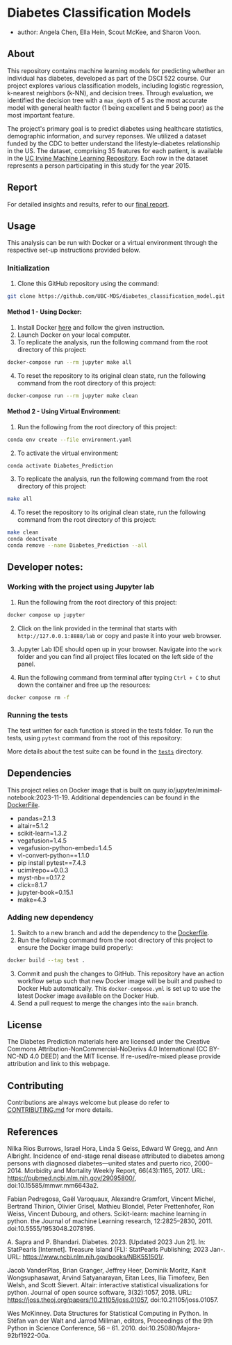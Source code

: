# Diabetes Classification Models

  - author: Angela Chen, Ella Hein, Scout McKee, and Sharon Voon.

## About

This repository contains machine learning models for predicting whether an individual has diabetes, developed as part of the DSCI 522 course. Our project explores various classification models, including logistic regression, k-nearest neighbors (k-NN), and decision trees. Through evaluation, we identified the decision tree with a `max_depth` of 5 as the most accurate model with general health factor (1 being excellent and 5 being poor) as the most important feature.

The project's primary goal is to predict diabetes using healthcare statistics, demographic information, and survey reponses. We utilized a dataset funded by the CDC to better understand the lifestyle-diabetes relationship in the US. The dataset, comprising 35 features for each patient, is available in the [UC Irvine Machine Learning Repository](https://archive.ics.uci.edu/dataset/891/cdc+diabetes+health+indicators). Each row in the dataset represents a person participating in this study for the year 2015.

## Report

For detailed insights and results, refer to our [final report](https://ubc-mds.github.io/diabetes_classification_model/diabetes_classification_model_report.html).

## Usage

This analysis can be run with Docker or a virtual environment through the respective set-up instructions provided below.

### Initialization

1. Clone this GitHub repository using the command:
``` bash
git clone https://github.com/UBC-MDS/diabetes_classification_model.git
```

#### Method 1 - Using Docker:

1. Install Docker [here](https://www.docker.com/get-started/) and  follow the given instruction.
2. Launch  Docker on your local computer.
3. To replicate the analysis, run the following command from the root directory of this project:

``` bash
docker-compose run --rm jupyter make all
```

4. To reset the repository to its original clean state, run the following command from the root directory of this project:

``` bash
docker-compose run --rm jupyter make clean
```

#### Method 2 - Using Virtual Environment:

1. Run the following from the root directory of this project:
``` bash
conda env create --file environment.yaml
```

2. To activate the virtual environment:
``` bash
conda activate Diabetes_Prediction
```

3. To replicate the analysis, run the following command from the root directory of this project:
``` bash
make all
```

4. To reset the repository to its original clean state, run the following command from the root directory of this project:
``` bash
make clean
conda deactivate
conda remove --name Diabetes_Prediction --all
```

## Developer notes:

### Working with the project using Jupyter lab

1. Run the following from the root directory of this project:
``` bash
docker compose up jupyter
```

2. Click on the link provided in the terminal that starts with `http://127.0.0.1:8888/lab` or copy and paste it into your web browser.

3. Jupyter Lab IDE should open up in your browser. Navigate into the `work` folder and you can find all project files located on the left side of the panel.

4. Run the following command from terminal after typing `Ctrl + C` to shut down the container and free up the resources:
``` bash
docker compose rm -f
```

### Running the tests

The test written for each function is stored in the tests folder. To run the tests, using `pytest` command from the root of this repository:

More details about the test suite can be found in the 
[`tests`](tests) directory.

## Dependencies

This project relies on Docker image that is built on quay.io/jupyter/minimal-notebook:2023-11-19. Additional dependencies can be found in the [DockerFile](Dockerfile).

 - pandas=2.1.3
 - altair=5.1.2
 - scikit-learn=1.3.2
 - vegafusion=1.4.5
 - vegafusion-python-embed=1.4.5
 - vl-convert-python==1.1.0
 - pip install pytest==7.4.3
 - ucimlrepo==0.0.3
 - myst-nb==0.17.2
 - click=8.1.7
 - jupyter-book=0.15.1
 - make=4.3

 ### Adding new dependency
1. Switch to a new branch and add the dependency to the [Dockerfile](Docker).
2. Run the following command from the root directory of this project to ensure the Docker image build properly:
```bash
docker build --tag test .
```
3. Commit and push the changes to GitHub. This repository have an action workflow setup such that new Docker image will be built and pushed to Docker Hub automatically. This `docker-compose.yml` is set up to use the latest Docker image available on the Docker Hub.
4. Send a pull request to merge the changes into the `main` branch.

## License

The Diabetes Prediction materials here are licensed under the Creative Commons Attribution-NonCommercial-NoDerivs 4.0 International (CC BY-NC-ND 4.0 DEED) and the MIT license. If re-used/re-mixed please provide attribution and link to this webpage.

## Contributing

Contributions are always welcome but please do refer to [CONTRIBUTING.md](CONTRIBUTING.md) for more details.

## References

Nilka Rios Burrows, Israel Hora, Linda S Geiss, Edward W Gregg, and Ann Albright. Incidence of end-stage renal disease attributed to diabetes among persons with diagnosed diabetes—united states and puerto rico, 2000–2014. Morbidity and Mortality Weekly Report, 66(43):1165, 2017. URL: https://pubmed.ncbi.nlm.nih.gov/29095800/, doi:10.15585/mmwr.mm6643a2.

Fabian Pedregosa, Gaël Varoquaux, Alexandre Gramfort, Vincent Michel, Bertrand Thirion, Olivier Grisel, Mathieu Blondel, Peter Prettenhofer, Ron Weiss, Vincent Dubourg, and others. Scikit-learn: machine learning in python. the Journal of machine Learning research, 12:2825–2830, 2011. doi:10.5555/1953048.2078195.

A. Sapra and P. Bhandari. Diabetes. 2023. [Updated 2023 Jun 21]. In: StatPearls [Internet]. Treasure Island (FL): StatPearls Publishing; 2023 Jan-. URL: https://www.ncbi.nlm.nih.gov/books/NBK551501/.

Jacob VanderPlas, Brian Granger, Jeffrey Heer, Dominik Moritz, Kanit Wongsuphasawat, Arvind Satyanarayan, Eitan Lees, Ilia Timofeev, Ben Welsh, and Scott Sievert. Altair: interactive statistical visualizations for python. Journal of open source software, 3(32):1057, 2018. URL: https://joss.theoj.org/papers/10.21105/joss.01057, doi:10.21105/joss.01057.

Wes McKinney. Data Structures for Statistical Computing in Python. In Stéfan van der Walt and Jarrod Millman, editors, Proceedings of the 9th Python in Science Conference, 56 – 61. 2010. doi:10.25080/Majora-92bf1922-00a.
